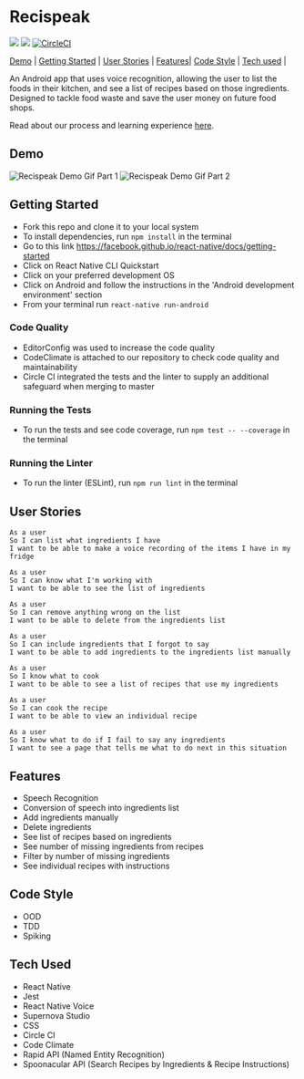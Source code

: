 # Recispeak

<a href="https://codeclimate.com/github/dbacall/Speakipe/maintainability"><img src="https://api.codeclimate.com/v1/badges/e15ffaeec6a3a2d033c8/maintainability" /></a> <a href="https://codeclimate.com/github/dbacall/Speakipe/test_coverage"><img src="https://api.codeclimate.com/v1/badges/e15ffaeec6a3a2d033c8/test_coverage" /></a> [![CircleCI](https://circleci.com/gh/dbacall/Speakipe.svg?style=svg)](https://circleci.com/gh/dbacall/Speakipe)

[Demo](#demo) | [Getting Started](#getting-started) | [User Stories](#user-stories) | [Features](#features)| [Code Style](#code-style) | [Tech used](#tech-used) | 

An Android app that uses voice recognition, allowing the user to list the foods in their kitchen, and see a list of recipes based on those ingredients. Designed to tackle food waste and save the user money on future food shops.

Read about our process and learning experience [here](https://github.com/dbacall/Recispeak/blob/master/ProgressReports.md).

## Demo

![Recispeak Demo Gif Part 1](https://media.giphy.com/media/UqwnCxy5mrlxqemZ6R/giphy.gif) ![Recispeak Demo Gif Part 2](https://media.giphy.com/media/iDb59vn7ORd8NwBxUX/giphy.gif)

## Getting Started

- Fork this repo and clone it to your local system
- To install dependencies, run ```npm install``` in the terminal
- Go to this link https://facebook.github.io/react-native/docs/getting-started
- Click on React Native CLI Quickstart
- Click on your preferred development OS
- Click on Android and follow the instructions in the 'Android development environment' section
- From your terminal run `react-native run-android`
  
### Code Quality

- EditorConfig was used to increase the code quality
- CodeClimate is attached to our repository to check code quality and maintainability
- Circle CI integrated the tests and the linter to supply an additional safeguard when merging to master

### Running the Tests

- To run the tests and see code coverage, run ```npm test -- --coverage``` in the terminal

### Running the Linter

- To run the linter (ESLint), run ```npm run lint``` in the terminal

## User Stories

```
As a user
So I can list what ingredients I have
I want to be able to make a voice recording of the items I have in my fridge
```
```
As a user
So I can know what I'm working with
I want to be able to see the list of ingredients
```
```
As a user
So I can remove anything wrong on the list
I want to be able to delete from the ingredients list
```
```
As a user
So I can include ingredients that I forgot to say
I want to be able to add ingredients to the ingredients list manually
```
```
As a user
So I know what to cook
I want to be able to see a list of recipes that use my ingredients
```
```
As a user
So I can cook the recipe
I want to be able to view an individual recipe
```
```
As a user
So I know what to do if I fail to say any ingredients
I want to see a page that tells me what to do next in this situation
```

## Features

- Speech Recognition
- Conversion of speech into ingredients list
- Add ingredients manually
- Delete ingredients
- See list of recipes based on ingredients
- See number of missing ingredients from recipes
- Filter by number of missing ingredients
- See individual recipes with instructions

## Code Style

- OOD
- TDD
- Spiking

## Tech Used

- React Native
- Jest
- React Native Voice
- Supernova Studio
- CSS
- Circle CI
- Code Climate
- Rapid API (Named Entity Recognition)
- Spoonacular API (Search Recipes by Ingredients & Recipe Instructions)
